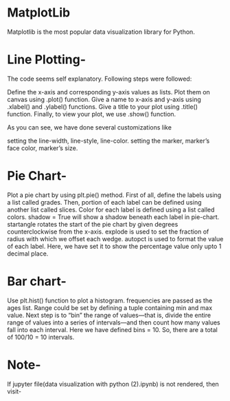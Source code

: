 # MatplotLib
Matplotlib is the most popular data visualization library for Python.

# Line Plotting-
The code seems self explanatory. Following steps were followed:

Define the x-axis and corresponding y-axis values as lists.
Plot them on canvas using .plot() function.
Give a name to x-axis and y-axis using .xlabel() and .ylabel() functions.
Give a title to your plot using .title() function.
Finally, to view your plot, we use .show() function.

As you can see, we have done several customizations like

setting the line-width, line-style, line-color.
setting the marker, marker’s face color, marker’s size.

# Pie Chart-
Plot a pie chart by using plt.pie() method.
First of all, define the labels using a list called grades.
Then, portion of each label can be defined using another list called slices.
Color for each label is defined using a list called colors.
shadow = True will show a shadow beneath each label in pie-chart.
startangle rotates the start of the pie chart by given degrees counterclockwise from the x-axis.
explode is used to set the fraction of radius with which we offset each wedge.
autopct is used to format the value of each label. Here, we have set it to show the percentage value only upto 1 decimal place.

# Bar chart-
Use plt.hist() function to plot a histogram.
frequencies are passed as the ages list.
Range could be set by defining a tuple containing min and max value.
Next step is to “bin” the range of values—that is, divide the entire range of values into a series of intervals—and then count how many values fall into each interval. Here we have defined bins = 10. So, there are a total of 100/10 = 10 intervals.

# Note-
If jupyter file(data visualization with python (2).ipynb) is not rendered, then visit-

